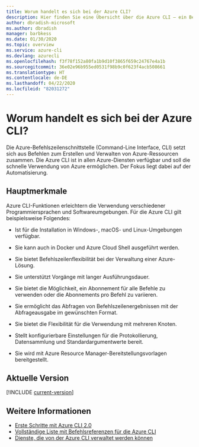 ```yaml
---
title: Worum handelt es sich bei der Azure CLI?
description: Hier finden Sie eine Übersicht über die Azure CLI – ein Befehlszeilenschnittstellentool zum Erstellen und Verwalten von Azure-Ressourcen, das jetzt in Windows-, macOS- und Linux-Umgebungen verfügbar ist.
author: dbradish-microsoft
ms.author: dbradish
manager: barbkess
ms.date: 01/30/2020
ms.topic: overview
ms.service: azure-cli
ms.devlang: azurecli
ms.openlocfilehash: f3f78f152a80fa1b9d10f3865f659c24767e4a1b
ms.sourcegitcommit: 36e02e96b955ed0531f98b9c0f623f4acb508661
ms.translationtype: HT
ms.contentlocale: de-DE
ms.lasthandoff: 04/22/2020
ms.locfileid: "82031272"
---
```

# <a name="what-is-azure-cli"></a>Worum handelt es sich bei der Azure CLI?

Die Azure-Befehlszeilenschnittstelle (Command-Line Interface, CLI) setzt sich aus Befehlen zum Erstellen und Verwalten von Azure-Ressourcen zusammen.  Die Azure CLI ist in allen Azure-Diensten verfügbar und soll die schnelle Verwendung von Azure ermöglichen. Der Fokus liegt dabei auf der Automatisierung.

## <a name="key-characteristics"></a>Hauptmerkmale

Azure CLI-Funktionen erleichtern die Verwendung verschiedener Programmiersprachen und Softwareumgebungen.  Für die Azure CLI gilt beispielsweise Folgendes:

- Ist für die Installation in Windows-, macOS- und Linux-Umgebungen verfügbar.

- Sie kann auch in Docker und Azure Cloud Shell ausgeführt werden.
- Sie bietet Befehlszeilenflexibilität bei der Verwaltung einer Azure-Lösung.
- Sie unterstützt Vorgänge mit langer Ausführungsdauer.
- Sie bietet die Möglichkeit, ein Abonnement für alle Befehle zu verwenden oder die Abonnements pro Befehl zu variieren.
- Sie ermöglicht das Abfragen von Befehlszeilenergebnissen mit der Abfrageausgabe im gewünschten Format.
- Sie bietet die Flexibilität für die Verwendung mit mehreren Knoten.
- Stellt konfigurierbare Einstellungen für die Protokollierung, Datensammlung und Standardargumentwerte bereit.
- Sie wird mit Azure Resource Manager-Bereitstellungsvorlagen bereitgestellt.

## <a name="current-version"></a>Aktuelle Version

[!INCLUDE [current-version](includes/current-version.md)]

## <a name="see-also"></a>Weitere Informationen

- [Erste Schritte mit Azure CLI 2.0](get-started-with-azure-cli.md)
- [Vollständige Liste mit Befehlsreferenzen für die Azure CLI](/cli/azure/reference-index)
- [Dienste, die von der Azure CLI verwaltet werden können](azure-services-the-azure-cli-can-manage.md)
